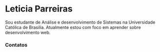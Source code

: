 # Leticia Parreiras
Sou estudante de Análise e desenvolvimento de Sistemas na Universidade Católica de Brasilia. Atualmente estou com foco em aprender sobre desenvolvimento web.
### Contatos
<div>
  <a href="https://www.linkedin.com/in/letícia-ximenes/"><img src="https://img.shields.io/badge/LinkedIn-0077B5?style=for-the-badge&logo=linkedin&logoColor=white" alt=""></a>
  <a href="mailto:leticia.ximenesparreiras@gmail.com"><img src="https://img.shields.io/badge/Gmail-D14836?style=for-the-badge&logo=gmail&logoColor=white" alt=""></a>
  <a></a>
</div>
